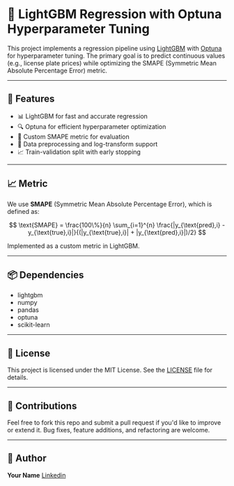 # 🚗 LightGBM Regression with Optuna Hyperparameter Tuning

This project implements a regression pipeline using [LightGBM](https://lightgbm.readthedocs.io/) with [Optuna](https://optuna.org/) for hyperparameter tuning. The primary goal is to predict continuous values (e.g., license plate prices) while optimizing the SMAPE (Symmetric Mean Absolute Percentage Error) metric.

---

## 🔧 Features

- 📊 LightGBM for fast and accurate regression  
- 🔍 Optuna for efficient hyperparameter optimization  
- 🧪 Custom SMAPE metric for evaluation  
- 🧼 Data preprocessing and log-transform support  
- 📈 Train-validation split with early stopping

---

## 📈 Metric

We use **SMAPE** (Symmetric Mean Absolute Percentage Error), which is defined as:

$$
\text{SMAPE} = \frac{100\%}{n} \sum_{i=1}^{n} \frac{|y_{\text{pred},i} - y_{\text{true},i}|}{(|y_{\text{true},i}| + |y_{\text{pred},i}|)/2}
$$

Implemented as a custom metric in LightGBM.

---

## 📦 Dependencies

* lightgbm
* numpy
* pandas
* optuna
* scikit-learn

---

## 📜 License

This project is licensed under the MIT License. See the [LICENSE](LICENSE) file for details.

---

## 🤝 Contributions

Feel free to fork this repo and submit a pull request if you'd like to improve or extend it. Bug fixes, feature additions, and refactoring are welcome.

---

## 👤 Author

**Your Name**
[Linkedin](https://www.linkedin.com/in/dan4o/)
